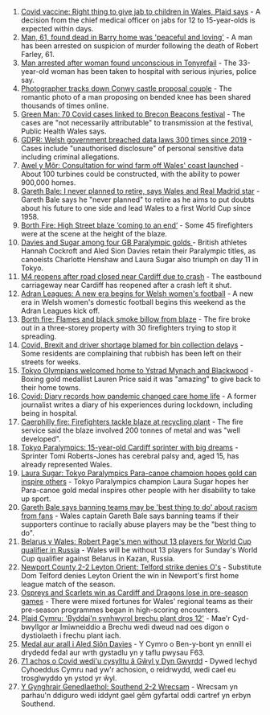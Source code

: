 1. [Covid vaccine: Right thing to give jab to children in Wales, Plaid says](https://www.bbc.co.uk/news/uk-wales-58447210?at_medium=RSS&at_campaign=KARANGA) - A decision from the chief medical officer on jabs for 12 to 15-year-olds is expected within days.
2. [Man, 61, found dead in Barry home was 'peaceful and loving'](https://www.bbc.co.uk/news/uk-wales-58449227?at_medium=RSS&at_campaign=KARANGA) - A man has been arrested on suspicion of murder following the death of Robert Farley, 61.
3. [Man arrested after woman found unconscious in Tonyrefail](https://www.bbc.co.uk/news/uk-wales-58448720?at_medium=RSS&at_campaign=KARANGA) - The 33-year-old woman has been taken to hospital with serious injuries, police say.
4. [Photographer tracks down Conwy castle proposal couple](https://www.bbc.co.uk/news/uk-wales-58447559?at_medium=RSS&at_campaign=KARANGA) - The romantic photo of a man proposing on bended knee has been shared thousands of times online.
5. [Green Man: 70 Covid cases linked to Brecon Beacons festival](https://www.bbc.co.uk/news/uk-wales-58447565?at_medium=RSS&at_campaign=KARANGA) - The cases are "not necessarily attributable" to transmission at the festival, Public Health Wales says.
6. [GDPR: Welsh government breached data laws 300 times since 2019](https://www.bbc.co.uk/news/uk-wales-politics-58395974?at_medium=RSS&at_campaign=KARANGA) - Cases include "unauthorised disclosure" of personal sensitive data including criminal allegations.
7. [Awel y Môr: Consultation for wind farm off Wales' coast launched](https://www.bbc.co.uk/news/uk-wales-58434313?at_medium=RSS&at_campaign=KARANGA) - About 100 turbines could be constructed, with the ability to power 900,000 homes.
8. [Gareth Bale: I never planned to retire, says Wales and Real Madrid star](https://www.bbc.co.uk/sport/football/58447549?at_medium=RSS&at_campaign=KARANGA) - Gareth Bale says he "never planned" to retire as he aims to put doubts about his future to one side and lead Wales to a first World Cup since 1958.
9. [Borth Fire: High Street blaze ‘coming to an end’](https://www.bbc.co.uk/news/uk-wales-58439503?at_medium=RSS&at_campaign=KARANGA) - Some 45 firefighters were at the scene at the height of the blaze.
10. [Davies and Sugar among four GB Paralympic golds ](https://www.bbc.co.uk/sport/disability-sport/58445274?at_medium=RSS&at_campaign=KARANGA) - British athletes Hannah Cockroft and Aled Sion Davies retain their Paralympic titles, as canoeists Charlotte Henshaw and Laura Sugar also triumph on day 11 in Tokyo.
11. [M4 reopens after road closed near Cardiff due to crash](https://www.bbc.co.uk/news/uk-wales-58447214?at_medium=RSS&at_campaign=KARANGA) - The eastbound carriageway near Cardiff has reopened after a crash left it shut.
12. [Adran Leagues: A new era begins for Welsh women's football](https://www.bbc.co.uk/sport/football/58448865?at_medium=RSS&at_campaign=KARANGA) - A new era in Welsh women's domestic football begins this weekend as the Adran Leagues kick off.
13. [Borth fire: Flames and black smoke billow from blaze](https://www.bbc.co.uk/news/uk-wales-58439504?at_medium=RSS&at_campaign=KARANGA) - The fire broke out in a three-storey property with 30 firefighters trying to stop it spreading.
14. [Covid, Brexit and driver shortage blamed for bin collection delays](https://www.bbc.co.uk/news/uk-wales-58440236?at_medium=RSS&at_campaign=KARANGA) - Some residents are complaining that rubbish has been left on their streets for weeks.
15. [Tokyo Olympians welcomed home to Ystrad Mynach and Blackwood](https://www.bbc.co.uk/news/uk-wales-58442009?at_medium=RSS&at_campaign=KARANGA) - Boxing gold medallist Lauren Price said it was "amazing" to give back to their home towns.
16. [Covid: Diary records how pandemic changed care home life](https://www.bbc.co.uk/news/uk-wales-58429748?at_medium=RSS&at_campaign=KARANGA) - A former journalist writes a diary of his experiences during lockdown, including being in hospital.
17. [Caerphilly fire: Firefighters tackle blaze at recycling plant](https://www.bbc.co.uk/news/uk-wales-58425928?at_medium=RSS&at_campaign=KARANGA) - The fire service said the blaze involved 200 tonnes of metal and was "well developed".
18. [Tokyo Paralympics: 15-year-old Cardiff sprinter with big dreams](https://www.bbc.co.uk/news/uk-wales-58421065?at_medium=RSS&at_campaign=KARANGA) - Sprinter Tomi Roberts-Jones has cerebral palsy and, aged 15, has already represented Wales.
19. [Laura Sugar: Tokyo Paralympics Para-canoe champion hopes gold can inspire others](https://www.bbc.co.uk/sport/disability-sport/58449286?at_medium=RSS&at_campaign=KARANGA) - Tokyo Paralympics champion Laura Sugar hopes her Para-canoe gold medal inspires other people with her disability to take up sport.
20. [Gareth Bale says banning teams may be 'best thing to do' about racism from fans](https://www.bbc.co.uk/sport/football/58447519?at_medium=RSS&at_campaign=KARANGA) - Wales captain Gareth Bale says banning teams if their supporters continue to racially abuse players may be the "best thing to do".
21. [Belarus v Wales: Robert Page's men without 13 players for World Cup qualifier in Russia](https://www.bbc.co.uk/sport/football/58372987?at_medium=RSS&at_campaign=KARANGA) - Wales will be without 13 players for Sunday's World Cup qualifier against Belarus in Kazan, Russia.
22. [Newport County 2-2 Leyton Orient: Telford strike denies O's](https://www.bbc.co.uk/sport/football/58365721?at_medium=RSS&at_campaign=KARANGA) - Substitute Dom Telford denies Leyton Orient the win in Newport's first home league match of the season.
23. [Ospreys and Scarlets win as Cardiff and Dragons lose in pre-season games](https://www.bbc.co.uk/sport/rugby-union/58450180?at_medium=RSS&at_campaign=KARANGA) - There were mixed fortunes for Wales' regional teams as their pre-season programmes began in high-scoring encounters.
24. [Plaid Cymru: 'Byddai'n synhwyrol brechu plant dros 12'](https://www.bbc.co.uk/newyddion/58438336?at_medium=RSS&at_campaign=KARANGA) - Mae'r Cyd-bwyllgor ar Imiwneiddio a Brechu wedi dweud nad oes digon o dystiolaeth i frechu plant iach.
25. [Medal aur arall i Aled Siôn Davies](https://www.bbc.co.uk/newyddion/58446894?at_medium=RSS&at_campaign=KARANGA) - Y Cymro o Ben-y-bont yn ennill ei drydedd fedal aur wrth gystadlu yn y taflu pwysau F63.
26. [71 achos o Covid wedi'u cysylltu â Gŵyl y Dyn Gwyrdd](https://www.bbc.co.uk/newyddion/58450363?at_medium=RSS&at_campaign=KARANGA) - Dywed Iechyd Cyhoeddus Cymru nad yw'r achosion, o reidrwydd, wedi cael eu trosglwyddo yn ystod yr ŵyl.
27. [Y Gynghrair Genedlaethol: Southend 2-2 Wrecsam](https://www.bbc.co.uk/newyddion/58432413?at_medium=RSS&at_campaign=KARANGA) - Wrecsam yn parhau'n ddiguro wedi iddynt gael gêm gyfartal oddi cartref yn erbyn Southend.

